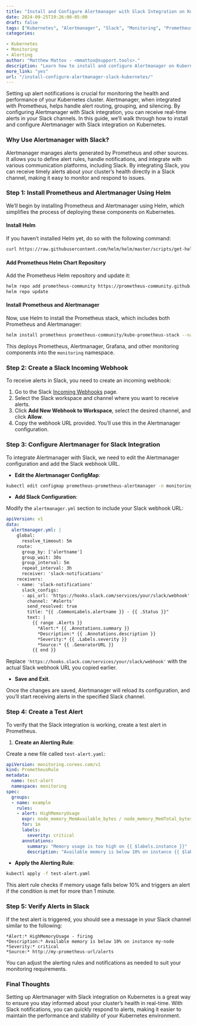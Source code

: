 ```yaml
---
title: "Install and Configure Alertmanager with Slack Integration on Kubernetes"  
date: 2024-09-25T19:26:00-05:00  
draft: false  
tags: ["Kubernetes", "Alertmanager", "Slack", "Monitoring", "Prometheus"]  
categories:  

- Kubernetes  
- Monitoring  
- Alerting  
author: "Matthew Mattox - <mmattox@support.tools>."  
description: "Learn how to install and configure Alertmanager on Kubernetes with Slack integration for real-time alert notifications."  
more_link: "yes"  
url: "/install-configure-alertmanager-slack-kubernetes/"  
---
```


Setting up alert notifications is crucial for monitoring the health and performance of your Kubernetes cluster. Alertmanager, when integrated with Prometheus, helps handle alert routing, grouping, and silencing. By configuring Alertmanager with Slack integration, you can receive real-time alerts in your Slack channels. In this guide, we’ll walk through how to install and configure Alertmanager with Slack integration on Kubernetes.

<!--more-->

### Why Use Alertmanager with Slack?

Alertmanager manages alerts generated by Prometheus and other sources. It allows you to define alert rules, handle notifications, and integrate with various communication platforms, including Slack. By integrating Slack, you can receive timely alerts about your cluster’s health directly in a Slack channel, making it easy to monitor and respond to issues.

### Step 1: Install Prometheus and Alertmanager Using Helm

We’ll begin by installing Prometheus and Alertmanager using Helm, which simplifies the process of deploying these components on Kubernetes.

#### Install Helm

If you haven’t installed Helm yet, do so with the following command:

```bash
curl https://raw.githubusercontent.com/helm/helm/master/scripts/get-helm-3 | bash
```

#### Add Prometheus Helm Chart Repository

Add the Prometheus Helm repository and update it:

```bash
helm repo add prometheus-community https://prometheus-community.github.io/helm-charts
helm repo update
```

#### Install Prometheus and Alertmanager

Now, use Helm to install the Prometheus stack, which includes both Prometheus and Alertmanager:

```bash
helm install prometheus prometheus-community/kube-prometheus-stack --namespace monitoring --create-namespace
```

This deploys Prometheus, Alertmanager, Grafana, and other monitoring components into the `monitoring` namespace.

### Step 2: Create a Slack Incoming Webhook

To receive alerts in Slack, you need to create an incoming webhook:

1. Go to the Slack [Incoming Webhooks](https://api.slack.com/messaging/webhooks) page.
2. Select the Slack workspace and channel where you want to receive alerts.
3. Click **Add New Webhook to Workspace**, select the desired channel, and click **Allow**.
4. Copy the webhook URL provided. You’ll use this in the Alertmanager configuration.

### Step 3: Configure Alertmanager for Slack Integration

To integrate Alertmanager with Slack, we need to edit the Alertmanager configuration and add the Slack webhook URL.

- **Edit the Alertmanager ConfigMap**:

```bash
kubectl edit configmap prometheus-prometheus-alertmanager -n monitoring
```

- **Add Slack Configuration**:

Modify the `alertmanager.yml` section to include your Slack webhook URL:

```yaml
apiVersion: v1
data:
  alertmanager.yml: |
    global:
      resolve_timeout: 5m
    route:
      group_by: ['alertname']
      group_wait: 30s
      group_interval: 5m
      repeat_interval: 3h
      receiver: 'slack-notifications'
    receivers:
    - name: 'slack-notifications'
      slack_configs:
      - api_url: 'https://hooks.slack.com/services/your/slack/webhook'
        channel: '#alerts'
        send_resolved: true
        title: "{{ .CommonLabels.alertname }} - {{ .Status }}"
        text: |
          {{ range .Alerts }}
            *Alert:* {{ .Annotations.summary }}
            *Description:* {{ .Annotations.description }}
            *Severity:* {{ .Labels.severity }}
            *Source:* {{ .GeneratorURL }}
          {{ end }}
```

Replace `'https://hooks.slack.com/services/your/slack/webhook'` with the actual Slack webhook URL you copied earlier.

- **Save and Exit**.

Once the changes are saved, Alertmanager will reload its configuration, and you’ll start receiving alerts in the specified Slack channel.

### Step 4: Create a Test Alert

To verify that the Slack integration is working, create a test alert in Prometheus.

1. **Create an Alerting Rule**:

Create a new file called `test-alert.yaml`:

```yaml
apiVersion: monitoring.coreos.com/v1
kind: PrometheusRule
metadata:
  name: test-alert
  namespace: monitoring
spec:
  groups:
  - name: example
    rules:
    - alert: HighMemoryUsage
      expr: node_memory_MemAvailable_bytes / node_memory_MemTotal_bytes * 100 < 10
      for: 1m
      labels:
        severity: critical
      annotations:
        summary: "Memory usage is too high on {{ $labels.instance }}"
        description: "Available memory is below 10% on instance {{ $labels.instance }}."
```

- **Apply the Alerting Rule**:

```bash
kubectl apply -f test-alert.yaml
```

This alert rule checks if memory usage falls below 10% and triggers an alert if the condition is met for more than 1 minute.

### Step 5: Verify Alerts in Slack

If the test alert is triggered, you should see a message in your Slack channel similar to the following:

```plaintext
*Alert:* HighMemoryUsage - firing
*Description:* Available memory is below 10% on instance my-node
*Severity:* critical
*Source:* http://my-prometheus-url/alerts
```

You can adjust the alerting rules and notifications as needed to suit your monitoring requirements.

### Final Thoughts

Setting up Alertmanager with Slack integration on Kubernetes is a great way to ensure you stay informed about your cluster’s health in real-time. With Slack notifications, you can quickly respond to alerts, making it easier to maintain the performance and stability of your Kubernetes environment.
